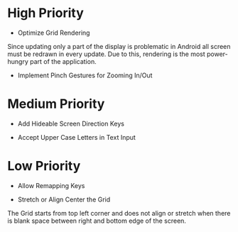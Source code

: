 # High Priority

* Optimize Grid Rendering

Since updating only a part of the display is problematic in Android all screen must be redrawn in every update. Due to this, rendering is the most power-hungry part of the application.

* Implement Pinch Gestures for Zooming In/Out

# Medium Priority
* Add Hideable Screen Direction Keys

* Accept Upper Case Letters in Text Input

# Low Priority
* Allow Remapping Keys

* Stretch or Align Center the Grid

The Grid starts from top left corner and does not align or stretch when there is blank space between right and bottom edge of the screen. 
